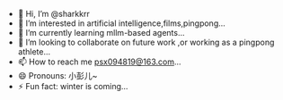 - 👋 Hi, I’m @sharkkrr
- 👀 I’m interested in artificial intelligence,films,pingpong...
- 🌱 I’m currently learning mllm-based agents...
- 💞️ I’m looking to collaborate on future work ,or working as a pingpong athlete...
- 📫 How to reach me  psx094819@163.com...
- 😄 Pronouns: 小彭儿~
- ⚡ Fun fact: winter is coming...

<!---
sharkkrr/sharkkrr is a ✨ special ✨ repository because its `README.md` (this file) appears on your GitHub profile.
You can click the Preview link to take a look at your changes.
--->
